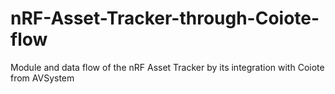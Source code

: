 # nRF-Asset-Tracker-through-Coiote-flow
Module and data flow of the nRF Asset Tracker by its integration with Coiote from AVSystem 
